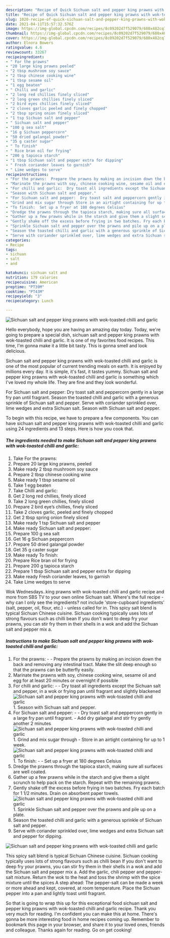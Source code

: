 ```yaml
---
description: "Recipe of Quick Sichuan salt and pepper king prawns with wok-toasted chilli and garlic"
title: "Recipe of Quick Sichuan salt and pepper king prawns with wok-toasted chilli and garlic"
slug: 1020-recipe-of-quick-sichuan-salt-and-pepper-king-prawns-with-wok-toasted-chilli-and-garlic
date: 2021-04-11T15:57:32.576Z
image: https://img-global.cpcdn.com/recipes/8c09202d7f529079/680x482cq70/sichuan-salt-and-pepper-king-prawns-with-wok-toasted-chilli-and-garlic-recipe-main-photo.jpg
thumbnail: https://img-global.cpcdn.com/recipes/8c09202d7f529079/680x482cq70/sichuan-salt-and-pepper-king-prawns-with-wok-toasted-chilli-and-garlic-recipe-main-photo.jpg
cover: https://img-global.cpcdn.com/recipes/8c09202d7f529079/680x482cq70/sichuan-salt-and-pepper-king-prawns-with-wok-toasted-chilli-and-garlic-recipe-main-photo.jpg
author: Elnora Bowers
ratingvalue: 4.6
reviewcount: 33267
recipeingredient:
- " For the prawns"
- "20 large king prawns peeled"
- "2 tbsp mushroom soy sauce"
- "2 tbsp chinese cooking wine"
- "1 tbsp sesame oil"
- "1 egg beaten"
- " Chilli and garlic"
- "2 long red chillies finely sliced"
- "2 long green chillies finely sliced"
- "2 bird eyes chillies finely sliced"
- "2 cloves garlic peeled and finely chopped"
- "2 tbsp spring onion finely sliced"
- "1 tsp Sichuan salt and pepper"
- " Sichuan salt and pepper"
- "100 g sea salt"
- "16 g Sichuan peppercorn"
- "50 dried galangal powder"
- "35 g caster sugar"
- " To finish"
- " Rice bran oil for frying"
- "200 g tapioca starch"
- "1 tbsp Sichuan salt and pepper extra for dipping"
- " Fresh coriander leaves to garnish"
- " Lime wedges to serve"
recipeinstructions:
- "For the prawns:  Prepare the prawns by making an incision down the back and removing any intestinal tract. Make the slit deep enough so that the prawns can be butterfly easily."
- "Marinate the prawns with soy, chinese cooking wine, sesame oil and egg for at least 20 minutes or overnight if possible"
- "For chilli and garlic:  Dry toast all ingredients except the Sichuan salt and pepper, in a wok or frying pan until fragrant and slightly blackened"
- "Season with Sichuan salt and pepper."
- "For Sichuan salt and pepper:  Dry toast salt and peppercorn gently in a large fry pan until fragrant.  Add dry galangal and stir fry gently another 2 minutes"
- "Grind and mix sugar through Store in an airtight containing for up to 1 week."
- "To finish:  Set up a fryer at 180 degrees Celsius"
- "Dredge the prawns through the tapioca starch, making sure all surfaces are well coated."
- "Gather up a few prawns while in the starch and give them a slight scrunch to help pack on the starch. Repeat with the remaining prawns."
- "Gently shake off the excess before frying in two batches. Fry each batch for 1 1/2 minutes. Drain on absorbent paper towels."
- "Sprinkle Sichuan salt and pepper over the prawns and pile up on a plate."
- "Season the toasted chilli and garlic with a generous sprinkle of Sichuan salt and pepper."
- "Serve with coriander sprinkled over, lime wedges and extra Sichuan salt and pepper for dipping."
categories:
- Recipe
tags:
- sichuan
- salt
- and

katakunci: sichuan salt and 
nutrition: 179 calories
recipecuisine: American
preptime: "PT39M"
cooktime: "PT43M"
recipeyield: "3"
recipecategory: Lunch

---
```



![Sichuan salt and pepper king prawns with wok-toasted chilli and garlic](https://img-global.cpcdn.com/recipes/8c09202d7f529079/680x482cq70/sichuan-salt-and-pepper-king-prawns-with-wok-toasted-chilli-and-garlic-recipe-main-photo.jpg)

Hello everybody, hope you are having an amazing day today. Today, we're going to prepare a special dish, sichuan salt and pepper king prawns with wok-toasted chilli and garlic. It is one of my favorites food recipes. This time, I'm gonna make it a little bit tasty. This is gonna smell and look delicious.

Sichuan salt and pepper king prawns with wok-toasted chilli and garlic is one of the most popular of current trending meals on earth. It is enjoyed by millions every day. It is simple, it's fast, it tastes yummy. Sichuan salt and pepper king prawns with wok-toasted chilli and garlic is something which I've loved my whole life. They are fine and they look wonderful.

For Sichuan salt and pepper: Dry toast salt and peppercorn gently in a large fry pan until fragrant. Season the toasted chilli and garlic with a generous sprinkle of Sichuan salt and pepper. Serve with coriander sprinkled over, lime wedges and extra Sichuan salt. Season with Sichuan salt and pepper.


To begin with this recipe, we have to prepare a few components. You can have sichuan salt and pepper king prawns with wok-toasted chilli and garlic using 24 ingredients and 13 steps. Here is how you cook that.

<!--inarticleads1-->

##### The ingredients needed to make Sichuan salt and pepper king prawns with wok-toasted chilli and garlic:

1. Take  For the prawns:
1. Prepare 20 large king prawns, peeled
1. Make ready 2 tbsp mushroom soy sauce
1. Prepare 2 tbsp chinese cooking wine
1. Make ready 1 tbsp sesame oil
1. Take 1 egg beaten
1. Take  Chilli and garlic:
1. Get 2 long red chillies, finely sliced
1. Take 2 long green chillies, finely sliced
1. Prepare 2 bird eye’s chillies, finely sliced
1. Take 2 cloves garlic, peeled and finely chopped
1. Get 2 tbsp spring onion finely sliced
1. Make ready 1 tsp Sichuan salt and pepper
1. Make ready  Sichuan salt and pepper:
1. Prepare 100 g sea salt
1. Get 16 g Sichuan peppercorn
1. Prepare 50 dried galangal powder
1. Get 35 g caster sugar
1. Make ready  To finish:
1. Prepare  Rice bran oil for frying
1. Prepare 200 g tapioca starch
1. Prepare 1 tbsp Sichuan salt and pepper extra for dipping
1. Make ready  Fresh coriander leaves, to garnish
1. Take  Lime wedges to serve


Wok Wednesdays..king prawns with wok-toasted chilli and garlic recipe and more from SBS TV to your own online Sichuan salt. Where&#39;s the full recipe - why can I only see the ingredients? not include &#39;store-cupboard ingredients&#39; (salt, pepper, oil, flour, etc.) - unless called for in. This spicy salt blend is typical Sichuan Chinese cuisine. Sichuan cooking typically uses lots of strong flavours such as chilli bean If you don&#39;t want to deep fry your prawns, you can stir fry them in their shells in a wok and add the Sichuan salt and pepper mix a. 

<!--inarticleads2-->

##### Instructions to make Sichuan salt and pepper king prawns with wok-toasted chilli and garlic:

1. For the prawns: -  - Prepare the prawns by making an incision down the back and removing any intestinal tract. Make the slit deep enough so that the prawns can be butterfly easily.
1. Marinate the prawns with soy, chinese cooking wine, sesame oil and egg for at least 20 minutes or overnight if possible
1. For chilli and garlic: -  - Dry toast all ingredients except the Sichuan salt and pepper, in a wok or frying pan until fragrant and slightly blackened
<img src="//assets-global.cpcdn.com/assets/icons/button_play-2c75c40dde080a61004c1f40b05d8f140eaff45d7e9e6481dc71c63d2e7c4909.png" alt="Sichuan salt and pepper king prawns with wok-toasted chilli and garlic">1. Season with Sichuan salt and pepper.
1. For Sichuan salt and pepper: -  - Dry toast salt and peppercorn gently in a large fry pan until fragrant.  - Add dry galangal and stir fry gently another 2 minutes
<img src="//assets-global.cpcdn.com/assets/icons/button_play-2c75c40dde080a61004c1f40b05d8f140eaff45d7e9e6481dc71c63d2e7c4909.png" alt="Sichuan salt and pepper king prawns with wok-toasted chilli and garlic">1. Grind and mix sugar through - Store in an airtight containing for up to 1 week.
<img src="//assets-global.cpcdn.com/assets/icons/button_play-2c75c40dde080a61004c1f40b05d8f140eaff45d7e9e6481dc71c63d2e7c4909.png" alt="Sichuan salt and pepper king prawns with wok-toasted chilli and garlic">1. To finish: -  - Set up a fryer at 180 degrees Celsius
1. Dredge the prawns through the tapioca starch, making sure all surfaces are well coated.
1. Gather up a few prawns while in the starch and give them a slight scrunch to help pack on the starch. Repeat with the remaining prawns.
1. Gently shake off the excess before frying in two batches. Fry each batch for 1 1/2 minutes. Drain on absorbent paper towels.
<img src="//assets-global.cpcdn.com/assets/icons/button_play-2c75c40dde080a61004c1f40b05d8f140eaff45d7e9e6481dc71c63d2e7c4909.png" alt="Sichuan salt and pepper king prawns with wok-toasted chilli and garlic">1. Sprinkle Sichuan salt and pepper over the prawns and pile up on a plate.
1. Season the toasted chilli and garlic with a generous sprinkle of Sichuan salt and pepper.
1. Serve with coriander sprinkled over, lime wedges and extra Sichuan salt and pepper for dipping.
<img src="//assets-global.cpcdn.com/assets/icons/button_play-2c75c40dde080a61004c1f40b05d8f140eaff45d7e9e6481dc71c63d2e7c4909.png" alt="Sichuan salt and pepper king prawns with wok-toasted chilli and garlic">

This spicy salt blend is typical Sichuan Chinese cuisine. Sichuan cooking typically uses lots of strong flavours such as chilli bean If you don&#39;t want to deep fry your prawns, you can stir fry them in their shells in a wok and add the Sichuan salt and pepper mix a. Add the garlic, chili pepper and pepper-salt mixture. Return the wok to the heat and toss the shrimp with the spice mixture until the spices A step ahead: The pepper-salt can be made a week or more ahead and kept, covered, at room temperature. Place the Sichuan pepper into a pan and lightly toast until fragrant. 

So that is going to wrap this up for this exceptional food sichuan salt and pepper king prawns with wok-toasted chilli and garlic recipe. Thank you very much for reading. I'm confident you can make this at home. There's gonna be more interesting food in home recipes coming up. Remember to bookmark this page in your browser, and share it to your loved ones, friends and colleague. Thanks again for reading. Go on get cooking!
